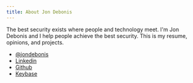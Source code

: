 ```yaml
---
title: About Jon Debonis
---
```




The best security exists where people and technology meet. I'm Jon Debonis and I help people achieve the best security. This is my resume, opinions, and projects.

<ul>
<li><a href="https://twitter.com/jondebonis">@jondebonis</a></li>
<li><a href="https://www.linkedin.com/in/jondebonis/">Linkedin</a></li>
<li><a href="https://github.com/jondb">Github</a></li>
<li><a href="https://keybase.io/jondb">Keybase</a></li>
</li>

